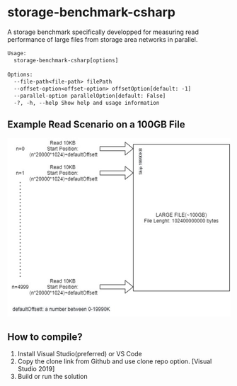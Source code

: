# storage-benchmark-csharp
A storage benchmark specifically developped for measuring read performance of large files from storage area networks in parallel.

    Usage:
      storage-benchmark-csharp[options]

    Options:
      --file-path<file-path> filePath
      --offset-option<offset-option> offsetOption[default: -1]
      --parallel-option parallelOption[default: False]
      -?, -h, --help Show help and usage information
      
 
 
 ## Example Read Scenario on a 100GB File 
 ![Example Read Scenario on a 100GB File](images/read_behavior.jpg)


 ## How to compile?
 1) Install Visual Studio(preferred) or VS Code
 2) Copy the clone link from Github and use clone repo option. [Visual Studio 2019]
 3) Build or run the solution
